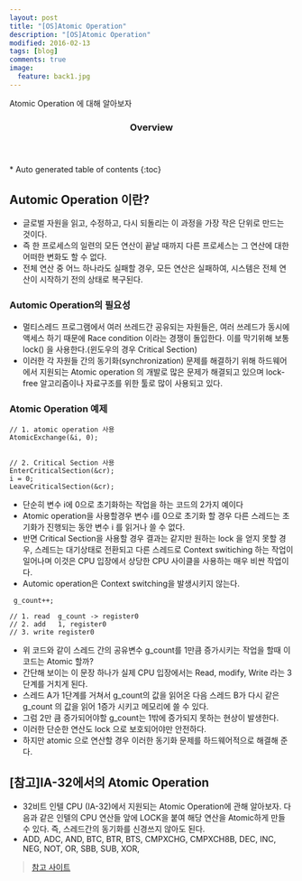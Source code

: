 ```yaml
---
layout: post
title: "[OS]Atomic Operation"
description: "[OS]Atomic Operation" 
modified: 2016-02-13
tags: [blog]
comments: true
image:
  feature: back1.jpg
---
```

Atomic Operation 에 대해 알아보자

<section id="table-of-contents" class="toc">
  <header>
    <h3>Overview</h3>
  </header>
<div id="drawer" markdown="1">
*  Auto generated table of contents
{:toc}
</div>
</section><!-- /#table-of-contents -->


## Automic Operation 이란?


- 글로벌 자원을 읽고, 수정하고, 다시 되돌리는 이 과정을 가장 작은 단위로 만드는 것이다.
- 즉 한 프로세스의 일련의 모든 연산이 끝날 때까지 다른 프로세스는 그 연산에 대한 어떠한 변화도 할 수 없다.
- 전체 연산 중 어느 하나라도 실패할 경우, 모든 연산은 실패하여, 시스템은 전체 연산이 시작하기 전의 상태로 복구된다.

### Automic Operation의 필요성

- 멀티스레드 프로그램에서 여러 쓰레드간 공유되는 자원들은, 여러 쓰레드가 동시에 액세스 하기 때문에 Race condition 이라는 경쟁이 돌입한다. 이를 막기위해 보통 lock() 을 사용한다.(윈도우의 경우 Critical Section)
- 이러한 각 자원들 간의 동기화(synchronization) 문제를 해결하기 위해 하드웨어에서 지원되는 Atomic operation 의 개발로 많은 문제가 해결되고 있으며 lock-free 알고리즘이나 자료구조를 위한 툴로 많이 사용되고 있다.

### Atomic Operation 예제
```
// 1. atomic operation 사용
AtomicExchange(&i, 0);


// 2. Critical Section 사용
EnterCriticalSection(&cr);
i = 0;
LeaveCriticalSection(&cr);

```
- 단순히 변수 i에 0으로 초기화하는 작업을 하는 코드의 2가지 예이다
- Atomic operation을 사용할경우 변수 i를 0으로 초기화 할 경우 다른 스레드는 초기화가 진행되는 동안 변수 i 를 읽거나 쓸 수 없다.
- 반면 Critical Section을 사용할 경우 결과는 같지만 원하는 lock 을 얻지 못할 경우, 스레드는 대기상태로 전환되고 다른 스레드로 Context switiching 하는 작업이 일어나며 이것은 CPU 입장에서 상당한 CPU 사이클을 사용하는 매우 비싼 작업이다.
- Automic operation은 Context switching을 발생시키지 않는다.

```
 g_count++;    

// 1. read  g_count -> register0  
// 2. add   1, register0  
// 3. write register0 

```

- 위 코드와 같이 스레드 간의 공유변수 g_count를 1만큼 증가시키는 작업을 할때 이 코드는 Atomic 할까?
- 간단해 보이는 이 문장 하나가 실제 CPU 입장에서는 Read, modify, Write 라는 3단계를 거치게 된다.
- 스레드 A가 1단계를 거쳐서 g_count의 값을 읽어온 다음 스레드 B가 다시 같은 g_count 의 값을 읽어 1증가 시키고 메모리에 쓸 수 있다.
- 그럼 2만 큼 증가되어야할 g_count는 1밖에 증가되지 못하는 현상이 발생한다.
- 이러한 단순한 연산도 lock 으로 보호되어야만 안전하다.
- 하지만 atomic 으로 연산할 경우 이러한 동기화 문제를 하드웨어적으로 해결해 준다.



## [참고]IA-32에서의 Atomic Operation

- 32비트 인텔 CPU (IA-32)에서 지원되는 Atomic Operation에 관해 알아보자. 다음과 같은 인텔의 CPU 연산들 앞에 LOCK을 붙여 해당 연산을 Atomic하게 만들 수 있다. 즉, 스레드간의 동기화를 신경쓰지 않아도 된다. 
- ADD, ADC, AND, BTC, BTR, BTS, CMPXCHG, CMPXCH8B, DEC, INC, NEG, NOT, OR, SBB, SUB, XOR,


>[참고 사이트](http://choiwonwoo.egloos.com/1176220)